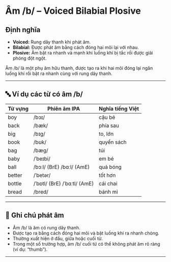 # Âm /b/ – Voiced Bilabial Plosive

## Định nghĩa
- **Voiced:** Rung dây thanh khi phát âm.
- **Bilabial:** Được phát âm bằng cách đóng hai môi lại với nhau.
- **Plosive:** Âm bật ra nhanh và mạnh khi luồng khí bị tắc rồi được giải phóng đột ngột.

Âm /b/ là một phụ âm hữu thanh, được tạo ra khi hai môi đóng lại ngăn luồng khí rồi bật ra nhanh cùng với rung dây thanh.

---

## 🔤 Ví dụ các từ có âm /b/

| Từ vựng    | Phiên âm IPA  | Nghĩa tiếng Việt         |
|------------|----------------|--------------------------|
| boy        | /bɔɪ/          | cậu bé                  |
| back       | /bæk/          | phía sau                |
| big        | /bɪɡ/          | to, lớn                 |
| book       | /bʊk/          | quyển sách              |
| bag        | /bæɡ/          | túi                     |
| baby       | /ˈbeɪbi/       | em bé                   |
| ball       | /bɔːl/ (BrE) /bɑːl/ (AmE) | quả bóng         |
| better     | /ˈbetər/       | tốt hơn                 |
| bottle     | /ˈbɒtl/ (BrE) /ˈbɑːtl/ (AmE) | cái chai         |
| bread      | /bred/         | bánh mì                 |

---

## 📌 Ghi chú phát âm
- Âm /b/ là âm có rung dây thanh.
- Được tạo ra bằng cách đóng hai môi và bật luồng khí ra nhanh chóng.
- Thường xuất hiện ở đầu, giữa hoặc cuối từ.
- Trong một số trường hợp, âm /b/ cuối từ có thể không phát âm rõ ràng (ví dụ: “thumb”).

---
 